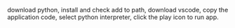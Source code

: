 download python,
install and check add to path,
download vscode,
copy the application code,
select python interpreter,
click the play icon to run app.
